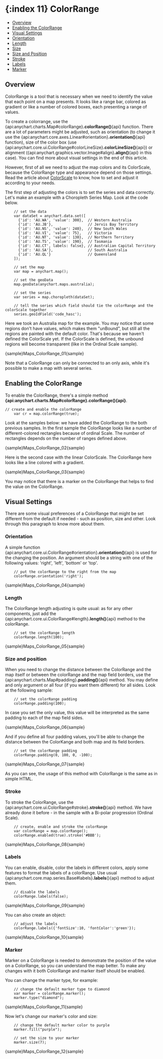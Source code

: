 {:index 11}
ColorRange
==========

* [Overview](#overview)
* [Enabling the ColorRange](#enabling_the_colorrange)
* [Visual Settings](#visual_settings)
 * [Orientation](#orientation)
 * [Length](#length)
 * [Size](#size)
 * [Size and Position](#size_and_position)
 * [Stroke](#stroke)
 * [Labels](#labels)
 * [Marker](#marker)
 
 
## Overview
 
ColorRange is a tool that is necessary when we need to identify the value that each point on a map presents. It looks like a range bar, colored as gradient 
or like a number of colored boxes, each presenting a range of values.
 
To create a colorrange, use the {api:anychart.charts.Map#colorRange}**.colorRange()**{api} function. There are a lot of parameters might be adjusted, such as orientation 
(to change it use the {api:anychart.core.axes.Linear#orientation}**.orientation()**{api} function), size of the color box (use {api:anychart.core.ui.ColorRange#colorLineSize}**.colorLineSize()**{api}) or alignment ({api:anychart.graphics.vector.Image#align}**.align()**{api} in this case). You can find more about visual settings in the end of this article.

However, first of all we need to adjust the map colors and its ColorScale, because the ColorRange type and appearance depend on those settings. Read the article about [ColorScale](Scales) to know, how to set and adjust it according to your needs.

The first step of adjusting the colors is to set the series and data correctly. Let's make an example with a Choropleth Series Map. Look at the code below.

```
	// set the data
	var dataSet = anychart.data.set([
      {'id': 'AU.WA', 'value': 300},  // Western Australia
      {'id': 'AU.JB'},                // Jervis Bay Territory
      {'id': 'AU.NS', 'value': 240},  // New South Wales
      {'id': 'AU.VI', 'value': 75},   // Victoria
      {'id': 'AU.NT', 'value': 130},  // Northern Territory
      {'id': 'AU.TS', 'value': 190},  // Tasmania
      {'id': 'AU.CT', labels: false}, // Australian Capital Territory
      {'id': 'AU.SA'},                // South Australia
      {'id': 'AU.QL'}                 // Queensland
    ]);
	
    // set the map
    var map = anychart.map();
	
	// set the geoData 
    map.geoData(anychart.maps.australia);
	
	// set the series
    var series = map.choropleth(dataSet);
	
	// tell the series which field should tie the colorRange and the colorScale together
    series.geoIdField('code_hasc');
```

Here we took an Australia map for the example. You may notice that some regions don't have values, which makes them "unBound", but still all the regions are painted with the default color. That's because we haven't defined the ColorScale yet. If the ColorScale is defined, the unbound regions will become transparent (like in the Ordinal Scale sample).

{sample}Maps\_ColorRange\_01{sample}

Note that a ColorRange can only be connected to an only axis, while it's possible to make a map with several series.
 
 
## Enabling the ColorRange

To enable the ColorRange, there's a simple method **{api:anychart.charts.Map#colorRange}.colorRange(){api}**. 

```
// create and enable the colorRange
	var cr = map.colorRange(true);
```
	
Look at the samples below: we have added the ColorRange to the both previous samples. In the first sample the ColorRange looks like a number of different-colored rectangles because of ordinal Scale. The number of rectangles depends on the number of ranges defined above.

{sample}Maps\_ColorRange\_02{sample}

Here is the second case with the linear ColorScale. The ColorRange here looks like a line colored with a gradient.

{sample}Maps\_ColorRange\_03{sample}

You may notice that there is a marker on the ColorRange that helps to find the value on the ColorRange.
 

## Visual Settings

There are some visual preferences of a ColorRange that might be set different from the default if needed - such as position, size and other. Look through this paragraph to know more about them.

### Orientation

A simple function {api:anychart.core.ui.ColorRange#orientation}**.orientation()**{api} is used for the changing the position. An argument should be a string with one of the following values: 'right', 'left', 'bottom' or 'top'.

```
	// put the colorRange to the right from the map
	colorRange.orientation('right');
```

{sample}Maps\_ColorRange\_04{sample}

### Length

The ColorRange length adjusting is quite usual: as for any other components, just add the {api:anychart.core.ui.ColorRange#length}**.length()**{api} method to the colorRange.

```
	// set the colorRange length
	colorRange.length(100);
```

{sample}Maps\_ColorRange\_05{sample}

### Size and position

When you need to change the distance between the ColorRange and the map itself or between the colorRange and the map field borders, use the {api:anychart.charts.Map#padding}**.padding()**{api} method. 
You may define and only argument or all four (if you want them different) for all sides. Look at the following sample:

```
	// set the colorRange padding 
	colorRange.padding(100);
```

In case you set the only value, this value will be interpreted as the same padding to each of the map field sides.

{sample}Maps\_ColorRange\_06{sample}

And if you define all four padding values, you'll be able to change the distance between the ColorKange and both map and its field borders. 

```
	// set the colorRange padding 
	colorRange.padding(0, 100, 0, -100);
```

{sample}Maps\_ColorRange\_07{sample}

As you can see, the usage of this method with ColorRange is the same as in simple HTML.

### Stroke 

To stroke the ColorRange, use the {api:anychart.core.ui.ColorRange#stroke}**.stroke()**{api} method. We have already done it before - in the sample with a Bi-polar progression (Ordinal Scale). 

```
	// create, enable and stroke the colorRange
	var colorRange = map.colorRange();
	colorRange.enabled(true).stroke('#BBB');
```

{sample}Maps\_ColorRange\_08{sample}


### Labels

You can enable, disable, color the labels in different colors, apply some features to format the labels of a colorRange. Use usual {api:anychart.core.map.series.Base#labels}**.labels**(){api} method to adjust them.

```
	// disable the labels
	colorRange.labels(false);
```

{sample}Maps\_ColorRange\_09{sample}

You can also create an object:

```
	// adjust the labels
	colorRange.labels({'fontSize':10, 'fontColor':'green'});
```

{sample}Maps\_ColorRange\_10{sample}

### Marker

Marker on a ColorRange is needed to demonstrate the position of the value on a ColorRange, so you can understand the map better. To make any changes with it both ColorRange and marker itself should be enabled.

You can change the marker type, for example:

```
	// change the default marker type to diamond
    var marker = colorRange.marker();
    marker.type("diamond");
```

{sample}Maps\_ColorRange\_11{sample}

Now let's change our marker's color and size:

```
	// change the default marker color to purple
    marker.fill("purple");
	
	// set the size to your marker
    marker.size(7);
```

{sample}Maps\_ColorRange\_12{sample}
	
	
	
